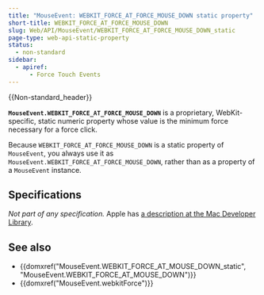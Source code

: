 ```yaml
---
title: "MouseEvent: WEBKIT_FORCE_AT_FORCE_MOUSE_DOWN static property"
short-title: WEBKIT_FORCE_AT_FORCE_MOUSE_DOWN
slug: Web/API/MouseEvent/WEBKIT_FORCE_AT_FORCE_MOUSE_DOWN_static
page-type: web-api-static-property
status:
  - non-standard
sidebar:
  - apiref:
      - Force Touch Events
---
```


{{Non-standard_header}}

**`MouseEvent.WEBKIT_FORCE_AT_FORCE_MOUSE_DOWN`** is a proprietary, WebKit-specific, static numeric property whose value is the minimum force necessary for a force click.

Because `WEBKIT_FORCE_AT_FORCE_MOUSE_DOWN` is a static property of `MouseEvent`, you always use it as `MouseEvent.WEBKIT_FORCE_AT_FORCE_MOUSE_DOWN`, rather than as a property of a `MouseEvent` instance.

## Specifications

_Not part of any specification._ Apple has [a description at the Mac Developer Library](https://developer.apple.com/library/archive/documentation/AppleApplications/Conceptual/SafariJSProgTopics/RespondingtoForceTouchEventsfromJavaScript.html).

## See also

- {{domxref("MouseEvent.WEBKIT_FORCE_AT_MOUSE_DOWN_static", "MouseEvent.WEBKIT_FORCE_AT_MOUSE_DOWN")}}
- {{domxref("MouseEvent.webkitForce")}}
